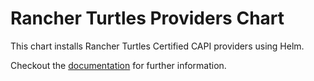 # Rancher Turtles Providers Chart

This chart installs Rancher Turtles Certified CAPI providers using Helm.

Checkout the [documentation](https://turtles.docs.rancher.com/turtles/stable/en/overview/certified.html) for further information.
